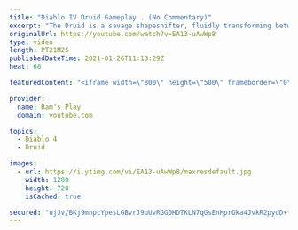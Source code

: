 ```yaml
---
title: "Diablo IV Druid Gameplay . (No Commentary)"
excerpt: "The Druid is a savage shapeshifter, fluidly transforming between the forms of a towering bear or a vicious werewolf to fight alongside the creatures of the wild."
originalUrl: https://youtube.com/watch?v=EA13-uAwWp8
type: video
length: PT21M2S
publishedDateTime: 2021-01-26T11:13:29Z
heat: 68

featuredContent: "<iframe width=\"800\" height=\"500\" frameborder=\"0\" src=\"https://www.youtube.com/embed/EA13-uAwWp8\" allow=\"accelerometer; autoplay; encrypted-media; gyroscope; picture-in-picture\" allowfullscreen></iframe>"

provider:
  name: Ram's Play
  domain: youtube.com

topics:
  - Diablo 4
  - Druid

images:
  - url: https://i.ytimg.com/vi/EA13-uAwWp8/maxresdefault.jpg
    width: 1280
    height: 720
    isCached: true

secured: "ujJv/BKj9mnpcYpesLGBvrJ9uUvRGG0HDTKLN7qGsEnHprGka4JvkR2pydD+tLYmZbSn0tF/VHtkPVijVgsxckpBLMJ+LfBrmm1H/x8d/dsY8oeTY0DZELcDzMUyWwpnuFUoV4yynbYlFGZcJg3ZzQHoTmJZ15z2zQD6IegfhlDbmTKFb86WzqXo70xD1ipbQlFtAU16kZWwYw4qt+9YObgdmD0dSdDiOfnse2zc0Ej3BQwDiur1JKbQTe55xVtmJ3RVnUOCGF/gjlDGCZwjg6xf+X/Iw3pZxOF7vRO8CENXEnmZ3B2KznAfLo4Bu/gPe36824kFM9shy/zsXxgvggdPZKm0pOwfbuUbDNVlpVOg/GfHJ7ao8qYVQxN3rDhqk79s1EAmU0EX8XZk2x2SBDpU4QrP4Wolo6h6P/p0dcem/9GYOaKE15hQDhwxqCYS;fyvqAFAOMbNsALK6vVYRuw=="
---
```


